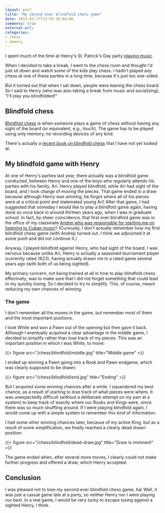 ```yaml
---
layout: post
title: "My second ever blindfold chess game"
date: 2013-03-17T23:56:20-04:00
comments: true
external-url: 
categories: 
- chess
- memory
---
```

I spent much of the time at Henry's St. Patrick's Day party [playing music](/blog/2013/03/17/finally-doing-some-latin-music-jamming-on-flute/).

When I decided to take a break, I went to the chess room and thought I'd just sit down and watch some of the kids play chess. I hadn't played any chess at one of these parties in a long time, because it's just too one-sided.

But it turned out that when I sat down, people were leaving the chess board. So  I said to Henry (who was also taking a break from music and socializing), "I'll play you blindfolded!"

<!--more-->

## Blindfold chess

[Blindfold chess](http://en.wikipedia.org/wiki/Blindfold_chess) is when someone plays a game of chess without having any sight of the board (or equivalent, e.g., touch). The game has to be played using only memory, no recording devices of any kind.

There's actually a [recent book on blindfold chess](http://www.blindfoldchess.net/) that I have not yet looked at.

## My blindfold game with Henry

At one of Henry's parties last year, there actually was a blindfold game conducted, between Henry and one of the boys who regularly attends his parties with his family, Ari. Henry played blindfold, while Ari had sight of the board, and I took charge of moving the pieces. That game ended in a draw because although Henry was winning, he forgot where all of his pieces were at a critical point and stalemated young Ari! After that game, I had suggested that someday I would like to play a blindfold game again, having done so once back in around thirteen years ago, when I was in graduate school. In fact, by sheer coincidence, that first ever blindfold game was in the office of my classmate [Andrej who was responsible for starting me on listening to Cuban music](/blog/2013/03/17/finally-doing-some-latin-music-jamming-on-flute/)!! (Curiously, I don't actually remember how my first blindfold chess game (with Andrej) turned out. I think we adjourned it at some point and did not continue it.)

Anyway, I played blindfold against Henry, who had sight of the board. I was nervous because unlike Ari, Henry is actually a seasoned tournament player (currently rated 1823), having actually drawn me in a rated game several years ago (with both of us being sighted). 

My primary concern, not being trained at all in how to play blindfold chess effectively, was to make sure that I did not forget something that could lead to my quickly losing. So I decided to try to simplify. This, of course, meant reducing my own chances of winning.

### The game

I don't remember all the moves in the game, but remember most of them and the most important positions.

I took White and won a Pawn out of the opening but then gave it back. Although I eventually acquired a clear advantage in the middle game, I decided to simplify rather than lose track of my pieces. This was an important position in which I was White, to move:

{{< figure src="/chess/blindfold/middle.jpg" title="Middle game" >}}

I ended up winning a Pawn going into a Rook and Pawn endgame, which was clearly supposed to be drawn:

{{< figure src="/chess/blindfold/end.jpg" title="Ending" >}}

But I acquired some winning chances after a while. I squandered my best chance, as a result of starting to lose track of what pieces were where. It was unexpectedly difficult (without a deliberate attempt on my part at a system) to keep track of exactly where our Rooks and Kings were, since there was so much shuffling around. If I were playing blindfold again, I would come up with a simple system to remember this kind of information.

I had some other winning chances later, because of my active King, but as a result of some simplification, we finally reached a clearly dead drawn position:

{{< figure src="/chess/blindfold/dead-draw.jpg" title="Draw is imminent" >}}

The game ended when, after several more moves, I clearly could not make further progress and offered a draw, which Henry accepted.

## Conclusion

I was pleased not to lose my second ever blindfold chess game, ha! Well, it was just a casual game late at a party, so neither Henry nor I were playing our best. In a real game, I would be very lucky to escape losing against a sighted Henry, I think.



